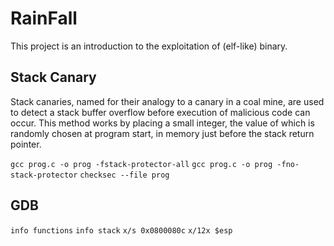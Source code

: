 # RainFall
 This project is an introduction to the exploitation of (elf-like) binary.

## Stack Canary
Stack canaries, named for their analogy to a canary in a coal mine, are used to detect a stack buffer overflow before execution of malicious code can occur. This method works by placing a small integer, the value of which is randomly chosen at program start, in memory just before the stack return pointer.

`gcc prog.c -o prog -fstack-protector-all`
`gcc prog.c -o prog -fno-stack-protector`
`checksec --file prog`

## GDB
`info functions`
`info stack`
`x/s 0x0800080c`
`x/12x $esp`

